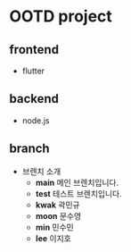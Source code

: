 # OOTD project

## frontend

- flutter

## backend

- node.js

## branch

- 브렌치 소개
    * **main** 메인 브렌치입니다.
    * **test** 테스트 브렌치입니다.
    * **kwak** 곽민규
    * **moon** 문수영
    * **min**  민수민
    * **lee**  이지호

    

